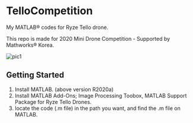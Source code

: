 # TelloCompetition

My MATLAB® codes for Ryze Tello drone.

This repo is made for 2020 Mini Drone Competition - Supported by Mathworks® Korea.

![pic1](https://user-images.githubusercontent.com/60594155/87503582-962f3f80-c69f-11ea-8f7e-e6e8cff9d315.jpg)



## Getting Started

1. Install MATLAB. (above version R2020a)
2. Install MATLAB Add-Ons; Image Processing Toobox, MATLAB Support Package for Ryze Tello Drones.
3. locate the code (.m file) in the path you want, and find the .m file on MATLAB.






